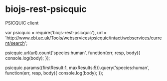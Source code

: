 biojs-rest-psicquic
===================

PSICQUIC client

var psicquic = require('biojs-rest-psicquic'), url = 'http://www.ebi.ac.uk/Tools/webservices/psicquic/intact/webservices/current/search';

psicquic.url(url).count('species:human', function(err, resp, body){
    console.log(body);
});

psicquic.params({firstResult:1, maxResults:5}).query('species:human', function(err, resp, body){
    console.log(body);
});
